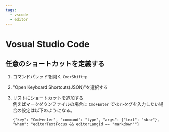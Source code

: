 ```yaml
---
tags:
  - vscode
  - editor
---
```


# Vosual Studio Code

## 任意のショートカットを定義する

1. コマンドパレッドを開く  `Cmd+Shift+p`
2. "Open Keyboard Shortcuts\(JSON\)"を選択する
3. リストにショートカットを追加する  
    例えばマークダウンファイルの場合に `Cmd+Enter` で`<br>`タグを入力したい場合の設定は以下のようになる。

   ```text
   {"key": "Cmd+enter", "command": "type", "args": {"text": "<br>"}, "when": "editorTextFocus && editorLangId == 'markdown'"}
   ```

